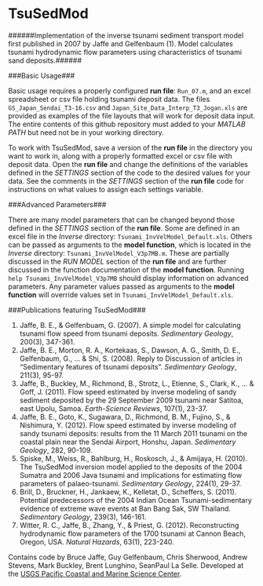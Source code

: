 # TsuSedMod #

######Implementation of the inverse tsunami sediment transport model first published in 2007 by Jaffe and Gelfenbaum (1). Model calculates tsunami hydrodynamic flow parameters using characteristics of tsunami sand deposits.######

###Basic Usage###

Basic usage requires a properly configured **run file**: `Run_07.m`, and an excel spreadsheet or csv file holding tsunami deposit data. The files `GS_Japan_Sendai_T3-16.csv` and `Japan_Site_Data_Interp_T3_Jogan.xls` are provided as examples of the file layouts that will work for deposit data input. The entire contents of this github repository must added to your *MATLAB PATH* but need not be in your working directory.

To work with TsuSedMod, save a version of the **run file** in the directory you want to work in, along with a properly formatted excel or csv file with deposit data. Open the **run file** and change the definitions of the variables defined in the *SETTINGS* section of the code to the desired values for your data. See the comments in the *SETTINGS* section of the **run file** code for instructions on what values to assign each settings variable. 

###Advanced Parameters###

There are many model parameters that can be changed beyond those defined in the *SETTINGS* section of the **run file**. Some are defined in an excel file in the *Inverse* directory: `Tsunami_InvVelModel_Default.xls`. Others can be passed as arguments to the **model function**, which is located in the *Inverse* directory: `Tsunami_InvVelModel_V3p7MB.m`. These are partially discussed in the *RUN MODEL* section of the **run file** and are further discussed in the function documentation of the **model function**. Running `help Tsunami_InvVelModel_V3p7MB` should display information on advanced parameters. Any parameter values passed as arguments to the **model function** will override values set in `Tsunami_InvVelModel_Default.xls`.

###Publications featuring TsuSedMod###

1. Jaffe, B. E., & Gelfenbuam, G. (2007). A simple model for calculating tsunami flow speed from tsunami deposits. *Sedimentary Geology*, 200(3), 347-361.
2. Jaffe, B. E., Morton, R. A., Kortekaas, S., Dawson, A. G., Smith, D. E., Gelfenbaum, G., ... & Shi, S. (2008). Reply to Discussion of articles in “Sedimentary features of tsunami deposits”. *Sedimentary Geology*, 211(3), 95-97.
3. Jaffe, B., Buckley, M., Richmond, B., Strotz, L., Etienne, S., Clark, K., ... & Goff, J. (2011). Flow speed estimated by inverse modeling of sandy sediment deposited by the 29 September 2009 tsunami near Satitoa, east Upolu, Samoa. *Earth-Science Reviews*, 107(1), 23-37.
4. Jaffe, B. E., Goto, K., Sugawara, D., Richmond, B. M., Fujino, S., & Nishimura, Y. (2012). Flow speed estimated by inverse modeling of sandy tsunami deposits: results from the 11 March 2011 tsunami on the coastal plain near the Sendai Airport, Honshu, Japan. *Sedimentary Geology*, 282, 90-109.
5. Spiske, M., Weiss, R., Bahlburg, H., Roskosch, J., & Amijaya, H. (2010). The TsuSedMod inversion model applied to the deposits of the 2004 Sumatra and 2006 Java tsunami and implications for estimating flow parameters of palaeo-tsunami. *Sedimentary Geology*, 224(1), 29-37.
6. Brill, D., Bruckner, H., Jankaew, K., Kelletat, D., Scheffers, S. (2011). Potential predecessors of the 2004 Indian Ocean Tsunami-sedimentary evidence of extreme wave events at Ban Bang Sak, SW Thailand. *Sedimentary Geology*, 239(3), 146-161.
7. Witter, R. C., Jaffe, B., Zhang, Y., & Priest, G. (2012). Reconstructing hydrodynamic flow parameters of the 1700 tsunami at Cannon Beach, Oregon, USA. *Natural Hazards*, 63(1), 223-240.

Contains code by Bruce Jaffe, Guy Gelfenbaum, Chris Sherwood, Andrew Stevens, Mark Buckley, Brent Lunghino, SeanPaul La Selle. Developed at the [USGS Pacific Coastal and Marine Science Center](http://walrus.wr.usgs.gov/index.html).
